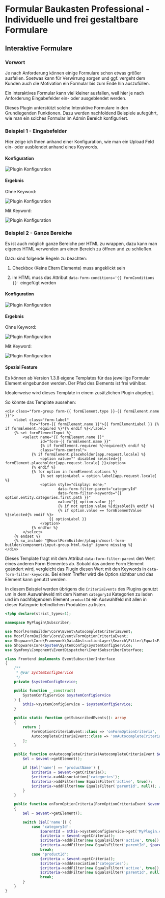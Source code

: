 # Formular Baukasten Professional - Individuelle und frei gestaltbare Formulare

## Interaktive Formulare

### Vorwort

Je nach Anforderung können einige Formulare schon etwas größer ausfallen.
Soetwas kann für Verwirrung sorgen und ggf. vergeht dem Kunden auch die Motivation
ein Formular bis zum Ende hin auszufüllen.

Ein interaktives Formular kann viel kleiner ausfallen, weil hier je nach Anforderung
Eingabefelder ein- oder ausgeblendet werden.

Dieses Plugin unterstützt solche Interaktive Formulare in den Grundlegenden Funktionen.
Dazu werden nachfoldend Beispiele aufegührt, wie man ein solches Formular im Admin Bereich
konfiguriert.

### Beispiel 1 - Eingabefelder

Hier zeige ich Ihnen anhand einer Konfiguration, wie man ein Upload Feld ein- oder
ausblendet anhand eines Keywords.

#### Konfiguration

![Plugin Konfiguration](images/interactive-1.png)

#### Ergebnis

Ohne Keyword:

![Plugin Konfiguration](images/interactive-2.png)

Mit Keyword:

![Plugin Konfiguration](images/interactive-3.png)

### Beispiel 2 - Ganze Bereiche

Es ist auch möglich ganze Bereiche per HTML zu wrappen, dazu kann man eigenes HTML
verwenden um einen Bereich zu öffnen und zu schließen.

Dazu sind folgende Regeln zu beachten:

1. Checkbox (Keine Eltern Elemente) muss angeklickt sein

2. im HTML muss das Attribut ``data-form-conditions='{{ formConditions }}'`` eingefügt werden

#### Konfiguration

![Plugin Konfiguration](images/interactive-4.png)

#### Ergebnis

Ohne Keyword:

![Plugin Konfiguration](images/interactive-5.png)

Mit Keyword:

![Plugin Konfiguration](images/interactive-6.png)

#### Spezial Feature

Es können ab Version 1.3.8 eigene Templates für das jeweilige Formular 
Element eingebunden werden. Der Pfad des Elements ist frei wählbar.

Idealerweise wird dieses Template in einem zusätzlichen Plugin abgelegt.

So könnte das Template aussehen:

````twig
<div class="form-group form-{{ formElement.type }}-{{ formElement.name }}">
    <label class="form-label"
           for="form-{{ formElement.name }}">{{ formElementLabel }} {% if formElement.required %}*{% endif %}</label>
    {% set formElementInput %}
        <select name="{{ formElement.name }}"
                id="form-{{ formElement.name }}"
                {% if formElement.required %}required{% endif %}
                class="form-control">
            {% if formElement.placeholder[app.request.locale] %}
                <option value="" disabled selected>{{ formElement.placeholder[app.request.locale] }}</option>
            {% endif %}
            {% for option in formElement.options %}
                {% set optionLabel = option.label[app.request.locale] %}
                <option style="display: none;"
                        data-form-filter-parent="categoryId"
                        data-form-filter-keywords="{{ option.entity.categories.first.path }}"
                        value="{{ option.value }}"
                        {% if not option.value %}disabled{% endif %}
                        {% if option.value == formElementValue %}selected{% endif %}>
                    {{ optionLabel }}
                </option>
            {% endfor %}
        </select>
    {% endset %}
    {% sw_include "@MoorlFormBuilder/plugin/moorl-form-builder/component/input-group.html.twig" ignore missing %}
</div>
````

Dieses Template fragt mit dem Attribut `data-form-filter-parent` den Wert eines
anderen Form Elementes ab. Sobald das andere Form Element geändert wird, vergleicht
das Plugin diesen Wert mit den Keywords in `data-form-filter-keywords`. Bei einem
Treffer wird die Option sichtbar und das Element kann genutzt werden.

In diesem Beispiel werden übrigens die `CriteriaEvents` des Plugins genutzt um in dem 
Auswahlweld mit dem Namen `categoryId` Kategorien zu laden und im nachfolgendem
Element `productId` ein Auswahlfeld mit allen in dieser Kategorie befindlichen Produkten zu listen.

````php
<?php declare(strict_types=1);

namespace MyPlugin\Subscriber;

use MoorlFormBuilder\Core\Event\AutocompleteCriteriaEvent;
use MoorlFormBuilder\Core\Event\FormOptionCriteriaEvent;
use Shopware\Core\Framework\DataAbstractionLayer\Search\Filter\EqualsFilter;
use Shopware\Core\System\SystemConfig\SystemConfigService;
use Symfony\Component\EventDispatcher\EventSubscriberInterface;

class Frontend implements EventSubscriberInterface
{
    /**
     * @var SystemConfigService
     */
    private $systemConfigService;

    public function __construct(
        SystemConfigService $systemConfigService
    ) {
        $this->systemConfigService = $systemConfigService;
    }

    public static function getSubscribedEvents(): array
    {
        return [
            FormOptionCriteriaEvent::class => 'onFormOptionCriteria',
            AutocompleteCriteriaEvent::class => 'onAutocompleteCriteria'
        ];
    }

    public function onAutocompleteCriteria(AutocompleteCriteriaEvent $event) {
        $el = $event->getElement();

        if ($el['name'] == 'productName') {
            $criteria = $event->getCriteria();
            $criteria->addAssociation('categories');
            $criteria->addFilter(new EqualsFilter('active', true));
            $criteria->addFilter(new EqualsFilter('parentId', null)); // Keine Varianten anzeigen
        }
    }

    public function onFormOptionCriteria(FormOptionCriteriaEvent $event)
    {
        $el = $event->getElement();

        switch ($el['name']) {
            case 'categoryId':
                $parentId = $this->systemConfigService->get('MyPlugin.config.category');
                $criteria = $event->getCriteria();
                $criteria->addFilter(new EqualsFilter('active', true));
                $criteria->addFilter(new EqualsFilter('parentId', $parentId));
                break;
            case 'productId':
                $criteria = $event->getCriteria();
                $criteria->addAssociation('categories');
                $criteria->addFilter(new EqualsFilter('active', true));
                $criteria->addFilter(new EqualsFilter('parentId', null)); // Keine Varianten anzeigen
                break;
        }
    }
}
````
